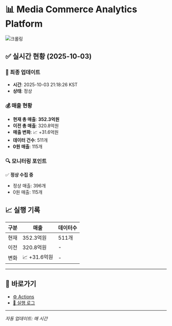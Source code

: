 # 📊 Media Commerce Analytics Platform

![크롤링](https://img.shields.io/badge/크롤링-정상-green)

## ✅ 실시간 현황 (2025-10-03)

### 📍 최종 업데이트
- **시간**: 2025-10-03 21:18:26 KST
- **상태**: 정상

### 💰 매출 현황
- **현재 총 매출**: **352.3억원**
- **이전 총 매출**: 320.8억원
- **매출 변화**: 📈 +31.6억원
- **데이터 건수**: 511개
- **0원 매출**: 115개

### 🔍 모니터링 포인트

✅ **정상 수집 중**
- 정상 매출: 396개
- 0원 매출: 115개


## 📈 실행 기록

| 구분 | 매출 | 데이터수 |
|------|------|----------|
| 현재 | 352.3억원 | 511개 |
| 이전 | 320.8억원 | - |
| 변화 | 📈 +31.6억원 | - |

---

## 🔗 바로가기

- [⚙️ Actions](../../actions)
- [📝 실행 로그](../../actions/workflows/daily_scraping.yml)

---

*자동 업데이트: 매 시간*
